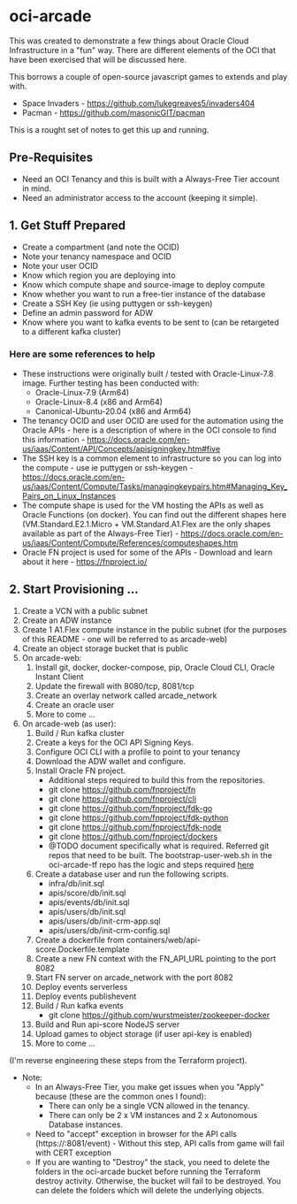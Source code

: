 # oci-arcade

This was created to demonstrate a few things about Oracle Cloud Infrastructure in a "fun" way. There are different elements of the OCI that have been exercised that will be discussed here.

This borrows a couple of open-source javascript games to extends and play with.

- Space Invaders - https://github.com/lukegreaves5/invaders404
- Pacman - https://github.com/masonicGIT/pacman

This is a rought set of notes to get this up and running.

## Pre-Requisites

- Need an OCI Tenancy and this is built with a Always-Free Tier account in mind.
- Need an administrator access to the account (keeping it simple).

## 1. Get Stuff Prepared

- Create a compartment (and note the OCID)
- Note your tenancy namespace and OCID
- Note your user OCID
- Know which region you are deploying into
- Know which compute shape and source-image to deploy compute
- Know whether you want to run a free-tier instance of the database
- Create a SSH Key (ie using puttygen or ssh-keygen)
- Define an admin password for ADW
- Know where you want to kafka events to be sent to (can be retargeted to a different kafka cluster)

### Here are some references to help

- These instructions were originally built / tested with Oracle-Linux-7.8 image. Further testing has been conducted with:
  - Oracle-Linux-7.9 (Arm64)
  - Oracle-Linux-8.4 (x86 and Arm64)
  - Canonical-Ubuntu-20.04 (x86 and Arm64)
- The tenancy OCID and user OCID are used for the automation using the Oracle APIs - here is a description of where in the OCI console to find this information - https://docs.oracle.com/en-us/iaas/Content/API/Concepts/apisigningkey.htm#five
- The SSH key is a common element to infrastructure so you can log into the compute - use ie puttygen or ssh-keygen - https://docs.oracle.com/en-us/iaas/Content/Compute/Tasks/managingkeypairs.htm#Managing_Key_Pairs_on_Linux_Instances
- The compute shape is used for the VM hosting the APIs as well as Oracle Functions (on docker). You can find out the different shapes here (VM.Standard.E2.1.Micro + VM.Standard.A1.Flex are the only shapes available as part of the Always-Free Tier) - https://docs.oracle.com/en-us/iaas/Content/Compute/References/computeshapes.htm
- Oracle FN project is used for some of the APIs - Download and learn about it here - https://fnproject.io/

## 2. Start Provisioning ...

1. Create a VCN with a public subnet
1. Create an ADW instance
1. Create 1 A1.Flex compute instance in the public subnet (for the purposes of this README - one will be referred to as arcade-web)
1. Create an object storage bucket that is public
1. On arcade-web:
    1. Install git, docker, docker-compose, pip, Oracle Cloud CLI, Oracle Instant Client
    1. Update the firewall with 8080/tcp, 8081/tcp
    1. Create an overlay network called arcade_network
    1. Create an oracle user
    1. More to come ... 
1. On arcade-web (as user):
    1. Build / Run kafka cluster
    1. Create a keys for the OCI API Signing Keys.
    1. Configure OCI CLI with a profile to point to your tenancy
    1. Download the ADW wallet and configure.
    1. Install Oracle FN project.
        - Additional steps required to build this from the repositories.
        - git clone https://github.com/fnproject/fn
        - git clone https://github.com/fnproject/cli
        - git clone https://github.com/fnproject/fdk-go
        - git clone https://github.com/fnproject/fdk-python
        - git clone https://github.com/fnproject/fdk-node
        - git clone https://github.com/fnproject/dockers
        - @TODO document specifically what is required. Referred git repos that need to be built. The bootstrap-user-web.sh in the oci-arcade-tf repo has the logic and steps required [here](https://github.com/jlowe000/oci-arcade-tf/blob/kafka-arm64/scripts/bootstrap-user-web.sh)
    3. Create a database user and run the following scripts.
        - infra/db/init.sql
        - apis/score/db/init.sql
        - apis/events/db/init.sql
        - apis/users/db/init.sql
        - apis/users/db/init-crm-app.sql
        - apis/users/db/init-crm-config.sql
    4. Create a dockerfile from containers/web/api-score.Dockerfile.template
    5. Create a new FN context with the FN_API_URL pointing to the port 8082
    6. Start FN server on arcade_network with the port 8082
    7. Deploy events serverless
    8. Deploy events publishevent
    9. Build / Run kafka events
        - git clone https://github.com/wurstmeister/zookeeper-docker
    10. Build and Run api-score NodeJS server
    11. Upload games to object storage (if user api-key is enabled)
    12. More to come ... 

(I'm reverse engineering these steps from the Terraform project).

- Note:
  - In an Always-Free Tier, you make get issues when you "Apply" because (these are the common ones I found):
    - There can only be a single VCN allowed in the tenancy.
    - There can only be 2 x VM instances and 2 x Autonomous Database instances.
  - Need to "accept" exception in browser for the API calls (https://<compute-public-ip>:8081/event) - Without this step, API calls from game will fail with CERT exception
  - If you are wanting to "Destroy" the stack, you need to delete the folders in the oci-arcade bucket before running the Terraform destroy activity. Otherwise, the bucket will fail to be destroyed. You can delete the folders which will delete the underlying objects.
